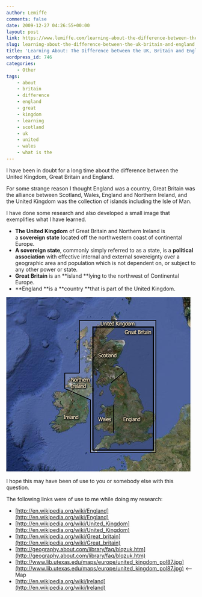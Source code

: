 ```yaml
---
author: Lemiffe
comments: false
date: 2009-12-27 04:26:55+00:00
layout: post
link: https://www.lemiffe.com/learning-about-the-difference-between-the-uk-britain-and-england/
slug: learning-about-the-difference-between-the-uk-britain-and-england
title: 'Learning About: The Difference between the UK, Britain and England'
wordpress_id: 746
categories:
    - Other
tags:
    - about
    - britain
    - difference
    - england
    - great
    - kingdom
    - learning
    - scotland
    - uk
    - united
    - wales
    - what is the
---
```


I have been in doubt for a long time about the difference between the United Kingdom, Great Britain and England.

For some strange reason I thought England was a country, Great Britain was the alliance between Scotland, Wales, England and Northern Ireland, and the United Kingdom was the collection of islands including the Isle of Man.

I have done some research and also developed a small image that exemplifies what I have learned.

-   **The United Kingdom** of Great Britain and Northern Ireland is a **sovereign state** located off the northwestern coast of continental Europe.
-   **A sovereign state**, commonly simply referred to as a state, is a **political association** with effective internal and external sovereignty over a geographic area and population which is not dependent on, or subject to any other power or state.
-   **Great Britain** is an **island **lying to the northwest of Continental Europe.
-   **England **is a **country **that is part of the United Kingdom.

![image](/assets/media/difference.png)

I hope this may have been of use to you or somebody else with this question.

The following links were of use to me while doing my research:

-   [http://en.wikipedia.org/wiki/England](http://en.wikipedia.org/wiki/England)
-   [http://en.wikipedia.org/wiki/United_Kingdom](http://en.wikipedia.org/wiki/United_Kingdom)
-   [http://en.wikipedia.org/wiki/Great_britain](http://en.wikipedia.org/wiki/Great_britain)
-   [http://geography.about.com/library/faq/blqzuk.htm](http://geography.about.com/library/faq/blqzuk.htm)
-   [http://www.lib.utexas.edu/maps/europe/united_kingdom_pol87.jpg](http://www.lib.utexas.edu/maps/europe/united_kingdom_pol87.jpg) <-- Map
-   [http://en.wikipedia.org/wiki/Ireland](http://en.wikipedia.org/wiki/Ireland)
